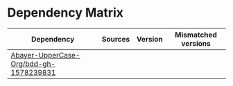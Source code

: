 # Dependency Matrix

Dependency | Sources | Version | Mismatched versions
---------- | ------- | ------- | -------------------
[Abayer-UpperCase-Org/bdd-gh-1578239831](https://github.com/Abayer-UpperCase-Org/bdd-gh-1578239831.git) |  | []() | 
